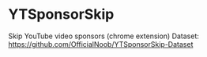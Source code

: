 # YTSponsorSkip
Skip YouTube video sponsors (chrome extension) Dataset:
https://github.com/OfficialNoob/YTSponsorSkip-Dataset
